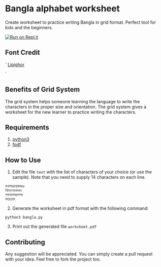 # Bangla alphabet worksheet

Create worksheet to practice writing Bangla in grid format. Perfect tool for kids and the beginners.

[![Run on Repl.it](https://repl.it/badge/github/mehedieh/bangla-alphabet)](https://repl.it/github/mehedieh/bangla-alphabet)

## Font Credit

`
[Lipighor](https://lipighor.com/ShamimCholontika.html)

`
## Benefits of Grid System
The grid system helps someone learning the language to write the characters in the proper size and orientation. The grid system gives a worksheet for the new learner to practice writing the characters.

## Requirements
1. [python3](https://www.python.org/downloads/)
2. [fpdf](https://pypi.org/project/fpdf/)

## How to Use
1. Edit the file `text` with the list of characters of your choice (or use the sample). Note that you need to supply 14 characters on each line.
```
কখগঘঙচছজঝঞ
টঠডঢণতথদধন
পফবভমযরলশষ
সহড়ঢ়য়ৎ

```
2. Generate the worksheet in pdf format with the following command:
```
python3 bangla.py
```
3. Print out the generated file `worksheet.pdf`


## Contributing
Any suggestion will be appreciated. You can simply create a pull request with your idea. Feel free to fork the project too.

